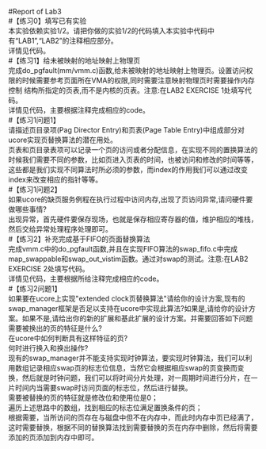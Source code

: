 #Report of Lab3  
#【练习0】填写已有实验  
本实验依赖实验1/2。请把你做的实验1/2的代码填入本实验中代码中有“LAB1”,“LAB2”的注释相应部分。  
详情见代码。   
#【练习1】给未被映射的地址映射上物理页   
完成do_pgfault(mm/vmm.c)函数,给未被映射的地址映射上物理页。设置访问权限的时候需要参考页面所在VMA的权限,同时需要注意映射物理页时需要操作内存控制	结构所指定的页表,而不是内核的页表。注意:在LAB2 EXERCISE 1处填写代码。  
详情见代码，主要根据注释完成相应的code。  
#【练习1问题1】  
请描述页目录项(Pag Director Entry)和页表(Page Table Entry)中组成部分对ucore实现页替换算法的潜在用处。  
页表和页目录表项可以记录一个页的访问或者分配信息，在实现不同的置换算法的时候我们需要不同的参数，比如页进入页表的时间，也被访问和修改的时间等等，这些都是我们实现不同算法时所必须的参数，而index的作用我们可以通过改变index来改变相应的指针等等。  
#【练习1问题2】  
如果ucore的缺页服务例程在执行过程中访问内存,出现了页访问异常,请问硬件要做哪些事情?  
出现异常，首先硬件要保存现场，也就是保存相应寄存器的值，维护相应的堆栈，然后交给异常处理程序处理即可。  
#【练习2】补充完成基于FIFO的页面替换算法   
完成vmm.c中的do_pgfault函数,并且在实现FIFO算法的swap_fifo.c中完成map_swappable和swap_out_vistim函数。通过对swap的测试。注意:在LAB2 EXERCISE 2处填写代码。  
详情见代码，主要根据所给注释完成相应的code。   
#【练习2问题1】   
如果要在ucore上实现"extended clock页替换算法"请给你的设计方案,现有的swap_manager框架是否足以支持在ucore中实现此算法?如果是,请给你的设计方案。如果不是,请给出你的新的扩展和基此扩展的设计方案。并需要回答如下问题    
需要被换出的页的特征是什么?   
在ucore中如何判断具有这样特征的页?    
何时进行换入和换出操作?    
现有的swap_manager并不能支持实现时钟算法，要实现时钟算法，我们可以利用数组记录相应swap页的标志位信息，当然它会根据相应swap的页变换而变换，然后就是时钟问题，我们可以将时间分片处理，对一周期时间进行分片，在一片时间内当需要swap时访问页面的标志位，然后进行替换。   
需要被替换的页的特征就是修改位和使用位是0；   
遍历上述思路中的数组，找到相应的标志位满足置换条件的页；   
根据需要，当所访问的页存在与磁盘中但不在内存中，而此时内存中页已经满了，这时需要替换，根据不同的替换算法找到需要替换的页在内存中删除，然后将需要添加的页添加到内存中即可。   
